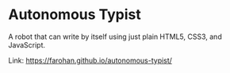 # Autonomous Typist

A robot that can write by itself using just plain HTML5, CSS3, and JavaScript.

Link: https://farohan.github.io/autonomous-typist/
